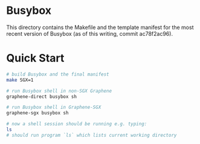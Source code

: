 # Busybox

This directory contains the Makefile and the template manifest for the most
recent version of Busybox (as of this writing, commit ac78f2ac96).

# Quick Start

```sh
# build Busybox and the final manifest
make SGX=1

# run Busybox shell in non-SGX Graphene
graphene-direct busybox sh

# run Busybox shell in Graphene-SGX
graphene-sgx busybox sh

# now a shell session should be running e.g. typing:
ls
# should run program `ls` which lists current working directory
```
